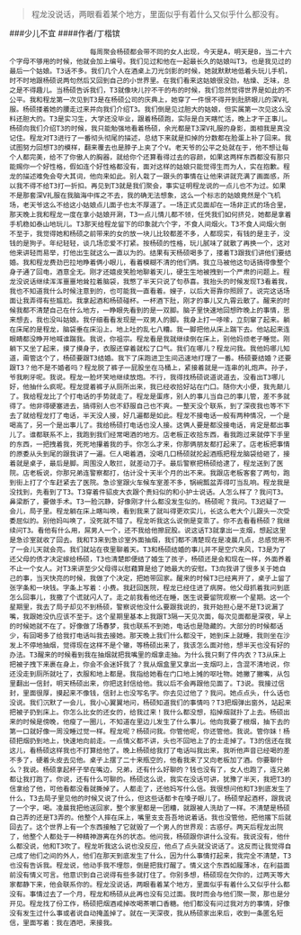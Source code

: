 > 程龙没说话，两眼看着某个地方，里面似乎有着什么又似乎什么都没有。

###少儿不宜
####作者/丁楷镔

						每周聚会杨硕都会带不同的女人出现，今天是A，明天是B，当二十六个字母不够用的时候，他就会加上编号。我们见过和他在一起最长久的姑娘叫T3，也是我见过的最后一个姑娘。T3话不多。我们几个人在酒桌上刀光剑影的时候，她就默默地低着头玩儿手机，时不时地跟杨硕说两句然后又回到自己的小世界里。在我们看来这姑娘很没劲，枯燥、乏味，总之是不得趣儿。当杨硕告诉我们，T3就像块儿拧不干的布的时候，我们忽然觉得世界是如此的不公平。我和程龙第一次见到T3是在杨硕公司的庆典上，她穿了一件恨不得开到肚脐眼儿的深V礼服。杨硕搂着她的腰走过来并向我们介绍T3。我们倒是见过胆大的姑娘，但实属第一次见这么没料还胆大的。T3是实习生，大学还没毕业，跟着杨硕跑，实际是白天瞎忙活，晚上才干正事儿。杨硕向我们介绍T3的时候，我只能勉强地看着杨硕，余光都是T3深V礼服的身影，面相我是真没记住。程龙对T3进行了一番彻头彻尾的描述，总结下来就是扣掉的分数都在脸蛋上补了回来。我试图努力回想T3的模样，翻来覆去也是脖子上夹了个V。老天爷的公平之处就在于，他不想让每个人都完美，给不了你傲人的胸器，就给你个还算看得过去的容颜，如果这两样东西都没有那只能赐你一个好性格，假如连个好性格都没有，面对这样的姑娘只能觉得生而为人，实在抱歉。程龙的描述难免会夸大其词，他向来如此。别人栽了一跟头的事情在让他来讲就充满了画面感，所以我不得不给T3打一折扣。再见到T3就是我们聚会，事实证明程龙说的一点儿也不为过。如果不是那套深V礼服在我脑海中挥之不去，我的确无法想象，这么一个标志的姑娘竟然是个飞机场，老天爷这么不给这小姑娘点儿面子也太不厚道了。一场正式见面却在一场非正式的场合里，那天晚上我和程龙一度在拿小姑娘开涮，T3一点儿情儿都不领，任凭我们如何挤兑，她都是拿着手机稳如泰山地玩儿。T3那天给程龙留下的印象就六个字，不食人间烟火。T3不食人间烟火倒不至于，我觉得她和杨硕之前带来的女的放一块儿比较都差不多，人都现实，有钱的是主子，没钱的是狗子。年纪轻轻，谈几场恋爱不打紧。按杨硕的性格，玩儿腻味了就散了再换一个，这对他来讲轻而易举，打他出生就这么一直以为的。结果有天杨硕喝多了，搂着T3跟我们讲他们要结婚。我和程龙费劲巴拉地睁着俩小眼儿，看着模糊不清的他们俩。我立马被他这句话搞得像整个身子通了回电，酒意全无。刚才还嬉皮笑脸地聊着天儿，硬生生地被拽到一个严肃的问题上。程龙没说话继续浑浑噩噩地耸拉着脑袋，我憋了半天只说了句恭喜。我抬头的时候发现T3看着我，我也不知道我什么时候注意到的，也可能我一直看着。嫂子，以后大哥靠你照顾了。说完这话场面让我弄得有些尴尬。我拿起酒和杨硕碰杯。一杯酒下肚，刚才的事儿又九霄云散了。醒来的时候我都不清楚自己在什么地方，一睁眼先看到的是一双脚。脑子里快速地回想昨晚上的事情，思来想去，我也没叫姑娘。我仔细看看发现是一双男人的脚。我身上打一哆嗦，立刻窜了起来。躺在床尾的是程龙，脑袋垂在床沿上，地上吐的乱七八糟。我一脚把他从床上踹下去。他站起来连眼睛都没睁开地喊谁踹我。我说，你祖宗。程龙看是我就继续倒在床上，别他妈烦老子睡觉。刚躺下又坐了起来，摸了摸身子，衣服还穿着就松了口气。我们在哪儿？程龙问我。我他妈哪儿知道，甭管这个了，杨硕要跟T3结婚。我下了床跑进卫生间迅速地打理了一番。杨硕要结婚？还要跟T3？他不是不婚者吗？程龙脱了裤子一屁股坐在马桶上，紧接着就是一连串的礼炮声。孙子，爷我刷牙呢。我说。程龙一脸坏笑地继续放炮。不行，我得找杨硕说道说道去，没看出T3哪儿好，他抽什么疯呢。程龙提着裤子从厕所出来，我已经收拾好站在门口。随你大小便，我先颠儿了。我给程龙比了个打电话的手势就走了。程龙是蛋疼，别人的事儿当自己的事儿管，差不多就得了。他非得硬塞进去，搞得别人也不舒服自己也不爽。一整天没个联系，到了深夜我也等不下去了就给程龙打了电话，半天没人接，好几遍都是如此。程龙不接电话一般有两种情况，一个是喝高了，另一个是出事儿了。我给杨硕打电话也没人接。这俩人要是都没接电话，肯定是都出事儿了。谁都联系不上，我跑到我们经常喝酒的地方。店老板正收拾东西，看我跑过来就停下手里的东西，一把拽着我，死死地攥着我的手。你怎么才来，你那俩朋友都打起来了。店老板把事情的原委从头到尾的跟我讲了一遍。仨人喝着酒，没喝几口杨硕就抡起酒瓶把程龙脑袋给砸了，接着就是桌子，最后是脚。周围没人敢拦，就差动刀子。最后警察把杨硕给逮了，程龙送到了医院。店老板说，你那兄弟连警察都打，估计没十天半个月的出不来。我跟店老板客套了两句，跑到街上打了个车赶紧去了医院。急诊室跟火车候车室差不多，锅碗瓢盆弄得叮当乱响。程龙我是没找到，先看到了T3。T3穿着件貂皮大衣跟个贵妇似的和小护士说话。人怎么样了？我问T3。鼻梁断了，要做手术。T3一脸沉静，好像刚才什么都没发生似的。杨硕呢？我问。T3迟疑了一会儿，局子里。程龙躺在床上瞎叫唤，看到我来了就叫得更欢实儿，长这么老大个儿跟头一次受委屈似的。别他妈叫唤了，没死就不错了。程龙听我这么说倒是变乖了。你不去看看杨硕？我继续问T3。看他有什么用，屌男人一个，还不我给他擦屁股。说这话T3就拿出一支烟，想起这里是急诊室就收了回去。我和T3来到急诊室外面抽烟，我们都不清楚现在是凌晨几点，总感觉用不了一会儿天就会亮。我们就站在夜里聊着天。T3和杨硕结婚的事儿并不是空穴来风，T3是为了还父母的债才决定嫁给杨硕，T3也清楚即便结了婚生了孩子，杨硕还是会和现在一样，外面养着不止一个女人。对T3来讲至少父母得以慰藉算是给了她最大的安慰。T3向我讲了很多关于她自己的事，当天快亮的时候，我做了个决定，把她带回家。醒来的时候T3已经离开了，桌子上留了张字条和一块钱。字条上写着：小费。我赶回医院，程龙已经住进了病房。他父母抓着我问到底怎么回事儿，我撒了个谎就闪人了。走之前我看他还在睡，医生说要留院观察一个星期。这一个星期里，我去了局子却见不到杨硕，警察说他没什么要跟我说的，我开始担心是不是T3说漏了嘴，我跟她没仇应该不至于。这个星期里基本上我跟T3隔一天见次面，每次见面都是深夜，早上的时候她就不在了。好像做了场春梦，我也联系不到她，电话也是隐藏的。大部分的时候都话少，有回喝多了给我打电话叫我去接她。那天晚上我们什么都没干，她到床上就睡，我则坐在沙发上不停地抽烟，觉得现在这样不是个辙，等杨硕出来了，我该怎么面对他，想半天也没有好的办法。T3醒来的时候看到我在抽烟就把我嘴里的烟拿走抽。为什么我只剩了件内衣？T3从床上把被子拽下来裹在身上，你会不会迷奸我了？我从烟盒里又拿出一支烟叼上，含混不清地说，你还没走到厕所就吐了，衣服和地上都是。我指给她看在门口地上摊的呕吐物。她撇了撇嘴，从包里翻出一信封，明天杨硕出来，你把这封信给他。我以后不会再跟他见面了。T3说。我接过信封，里面很厚，摸起来不像钱，信封上也没写名字。你去见过他了？我问。她点点头，什么话也没说。我们沉默了一会儿，我小心翼翼地问，杨硕知道我们的事情吗？T3把烟弹出窗外，站起来把被子扔到床上。你怎么比女的还女的，给我过来！我什么都没想，掐掉烟就扑了上去。杨硕出来的时候是傍晚，他瘦了一圈儿，不知道在里边儿发生了什么事儿。他向我要了根烟，抽下去的第一口就好像一周没睡过觉一样。程龙呢？杨硕问我。你管他呢，你还管他。我说。管你妹！杨硕把烟扔到地上，快速地向前走。一点情义都不讲，头也不回地上了的士走掉了。T3的信还在我这儿，看杨硕这样我也不打算给他了。晚上杨硕给我打了电话叫我出来，我听他声音已经喝的差不多了，硬着头皮去见他。桌子上摆了二十来瓶空的，他看我来了又向老板加了酒。你要聊什么？我说。杨硕拿起杯子举在嘴边，兄弟，还有什么好聊的？钱也没有了，女人也跑了，连兄弟都让我打跑了。你说，还有什么可聊的。杨硕这么说，我实在没话可讲，犹豫了半天，我把T3的信拿给了他，可他看都没看就撕掉了。人都走了，还他妈写什么信。我很想问他和T3到底发生了什么，T3去局子里见他的时候又说了什么，但这些话都卡在嗓子眼儿了。杨硕举起酒杯，跟我说了一个字，喝。凌晨我把他送回家，整个家里都是一团糟，就跟被人洗劫了一样。不清楚是杨硕自己弄的还是T3弄的。他整个人摔在床上，嘴里支支吾吾地说着话。我也没管他，把他撂下后就回去了。这个世界上有一个东西接触了它就毁了一个男人的世界观：古惑仔。两天后程龙出院了，他整个人都处于一种精神游离在外的状态。他问我，杨硕跟你讲什么没有。我说没有，他什么都没说，他和T3吹了。程龙听我这么说也没反应，他点了点头就没说话了。这反而让我觉得自己成了他们之间的外人，他们在那天到底发生了什么，因为什么事情打起来，我完全不清楚，T3也没有告诉我。程龙说，他动手我不埋怨，倒是把我打醒了。情义这个东西如履薄冰，在利益面前没有情义可言。他意识到自己说得有些多就打住了。你别多想，杨硕现在欠你的，过两天等大家都静下来，他会联系你的。程龙没说话，两眼看着某个地方，里面似乎有着什么又似乎什么都没有。事情过去了一个月，程龙和杨硕从此再也没有见过面。我时而会与他们聚一聚，那也是分开见。程龙找了份工作，杨硕把烟酒戒掉改喝茶嚼口香糖。他们都没有问过我对方的事情，好像没有发生过什么事或者说自动掩盖掉了。就在一天深夜，我从杨硕家出来后，收到一条匿名短信，里面写着：我在酒吧，来接我。			  		